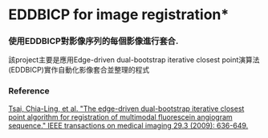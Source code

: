 # EDDBICP for image registration*
### 使用EDDBICP對影像序列的每個影像進行套合.

該project主要是應用Edge-driven dual-bootstrap iterative closest point演算法(EDDBICP)實作自動化影像套合並整理的程式

### Reference
[Tsai, Chia-Ling, et al. "The edge-driven dual-bootstrap iterative closest point algorithm for registration of multimodal fluorescein angiogram sequence." IEEE transactions on medical imaging 29.3 (2009): 636-649.](https://ieeexplore.ieee.org/document/5223602)